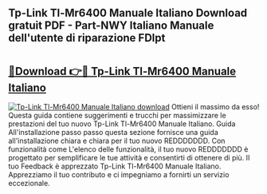 ## Tp-Link Tl-Mr6400 Manuale Italiano Download gratuit PDF - Part-NWY Italiano Manuale dell'utente di riparazione FDlpt

# <h2><a href="http://dfbgdq.blite.top/?on=Tp-Link+Tl-Mr6400+Manuale+Italiano">🔗Download 👉🔴 Tp-Link Tl-Mr6400 Manuale Italiano</a></h2>

[![Tp-Link Tl-Mr6400 Manuale Italiano download](https://i.imgur.com/lujVjoI.png)](http://dfbgdq.blite.top/?on=Tp-Link+Tl-Mr6400+Manuale+Italiano)
Ottieni il massimo da esso! Questa guida contiene suggerimenti e trucchi per massimizzare le prestazioni del tuo nuovo Tp-Link Tl-Mr6400 Manuale Italiano. Guida All'installazione passo passo questa sezione fornisce una guida all'installazione chiara e chiara per il tuo nuovo REDDDDDDD. Con funzionalità come L'elenco delle funzionalità, il tuo nuovo REDDDDDDD è progettato per semplificare le tue attività e consentirti di ottenere di più. Il tuo Feedback è apprezzato Tp-Link Tl-Mr6400 Manuale Italiano. Apprezziamo il tuo contributo e ci impegniamo a fornirti un servizio eccezionale.
